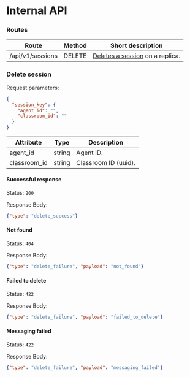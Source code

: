 # Internal API

### Routes
| Route            | Method | Short description                                  |
|------------------|--------|----------------------------------------------------|
| /api/v1/sessions | DELETE | [Deletes a session](#delete-session) on a replica. |

### Delete session

Request parameters:

```json
{
  "session_key": {
    "agent_id": "",
    "classroom_id": ""
  }
}
```

| Attribute    | Type   | Description          |
|--------------|--------|----------------------|
| agent_id     | string | Agent ID.            |
| classroom_id | string | Classroom ID (uuid). |

#### Successful response

Status: `200`

Response Body:
```json
{"type": "delete_success"}
```

#### Not found

Status: `404`

Response Body:
```json
{"type": "delete_failure", "payload": "not_found"}
```

#### Failed to delete

Status: `422`

Response Body:
```json
{"type": "delete_failure", "payload": "failed_to_delete"}
```

#### Messaging failed

Status: `422`

Response Body:
```json
{"type": "delete_failure", "payload": "messaging_failed"}
```
